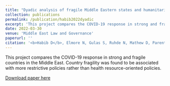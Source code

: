```yaml
---
title: "Dyadic analysis of fragile Middle Eastern states and humanitarian implications of restrictive COVID-19 policies"
collection: publications
permalink: /publication/habib2022dyadic
excerpt: 'This project compares the COVID-19 response in strong and fragile countries in the Middle East. Country fragility was found to be associated with more restrictive policies rather than health resource-oriented policies.'
date: 2022-03-30
venue: 'Middle East Law and Governance'
paperurl: ''
citation: '<b>Habib D</b>, Elmore N, Gulas S, Ruhde N, Mathew D, Parente N. Dyadic analysis of fragile Middle Eastern states and humanitarian implications of restrictive COVID-19 policies. <i>Middle East Law Gov</i>. 2022;14(1):26-61. doi:10.1163/18763375-14010008'
---
```

This project compares the COVID-19 response in strong and fragile countries in the Middle East. Country fragility was found to be associated with more restrictive policies rather than health resource-oriented policies.

[Download paper here](http://danielrshabib.github.io/files/habib2022dyadic.pdf)
